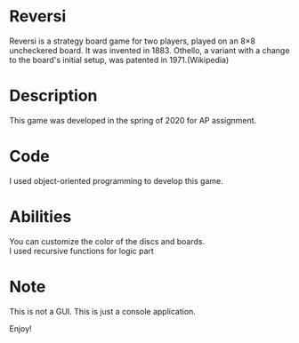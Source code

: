 # Reversi
Reversi is a strategy board game for two players, played on an 8×8 uncheckered board. It was invented in 1883. Othello, a variant with a change to the board's initial setup, was patented in 1971.(Wikipedia)

# Description
This game was developed in the spring of 2020 for AP assignment.

# Code
I used object-oriented programming to develop this game.

# Abilities
You can customize the color of the discs and boards.  
I used recursive functions for logic part

# Note
This is not a GUI. This is just a console application.


Enjoy!
